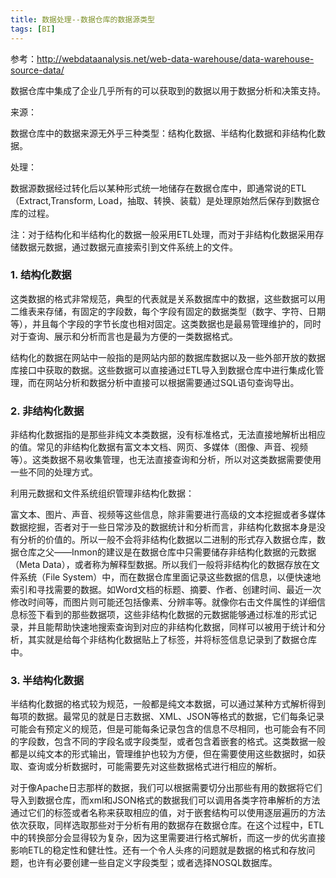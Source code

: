 ```yaml
---
title: 数据处理--数据仓库的数据源类型
tags: [BI]
---
```


参考：http://webdataanalysis.net/web-data-warehouse/data-warehouse-source-data/

数据仓库中集成了企业几乎所有的可以获取到的数据以用于数据分析和决策支持。

来源：

数据仓库中的数据来源无外乎三种类型：结构化数据、半结构化数据和非结构化数据。

处理：

数据源数据经过转化后以某种形式统一地储存在数据仓库中，即通常说的ETL（Extract,Transform, Load，抽取、转换、装载）是处理原始然后保存到数据仓库的过程。

注：对于结构化和半结构化的数据一般采用ETL处理，而对于非结构化数据采用存储数据元数据，通过数据元直接索引到文件系统上的文件。

### 1. 结构化数据

这类数据的格式非常规范，典型的代表就是关系数据库中的数据，这些数据可以用二维表来存储，有固定的字段数，每个字段有固定的数据类型（数字、字符、日期等），并且每个字段的字节长度也相对固定。这类数据也是最易管理维护的，同时对于查询、展示和分析而言也是最为方便的一类数据格式。

结构化的数据在网站中一般指的是网站内部的数据库数据以及一些外部开放的数据库接口中获取的数据。这些数据可以直接通过ETL导入到数据仓库中进行集成化管理，而在网站分析和数据分析中直接可以根据需要通过SQL语句查询导出。

### 2. 非结构化数据

非结构化数据指的是那些非纯文本类数据，没有标准格式，无法直接地解析出相应的值。常见的非结构化数据有富文本文档、网页、多媒体（图像、声音、视频等）。这类数据不易收集管理，也无法直接查询和分析，所以对这类数据需要使用一些不同的处理方式。

利用元数据和文件系统组织管理非结构化数据：

富文本、图片、声音、视频等这些信息，除非需要进行高级的文本挖掘或者多媒体数据挖掘，否者对于一些日常涉及的数据统计和分析而言，非结构化数据本身是没有分析的价值的。所以一般不会将非结构化数据以二进制的形式存入数据仓库，数据仓库之父——Inmon的建议是在数据仓库中只需要储存非结构化数据的元数据（Meta Data），或者称为解释型数据。所以我们一般将非结构化的数据存放在文件系统（File System）中，而在数据仓库里面记录这些数据的信息，以便快速地索引和寻找需要的数据。如Word文档的标题、摘要、作者、创建时间、最近一次修改时间等，而图片则可能还包括像素、分辨率等。就像你右击文件属性的详细信息标签下看到的那些数据项，这些非结构化数据的元数据能够通过标准的形式记录，并且能帮助快速地搜索查询到对应的非结构化数据，同样可以被用于统计和分析，其实就是给每个非结构化数据贴上了标签，并将标签信息记录到了数据仓库中。

### 3. 半结构化数据

半结构化数据的格式较为规范，一般都是纯文本数据，可以通过某种方式解析得到每项的数据。最常见的就是日志数据、XML、JSON等格式的数据，它们每条记录可能会有预定义的规范，但是可能每条记录包含的信息不尽相同，也可能会有不同的字段数，包含不同的字段名或字段类型，或者包含着嵌套的格式。这类数据一般都是以纯文本的形式输出，管理维护也较为方便，但在需要使用这些数据时，如获取、查询或分析数据时，可能需要先对这些数据格式进行相应的解析。

对于像Apache日志那样的数据，我们可以根据需要切分出那些有用的数据将它们导入到数据仓库，而xml和JSON格式的数据我们可以调用各类字符串解析的方法通过它们的标签或者名称来获取相应的值，对于嵌套结构可以使用逐层遍历的方法依次获取，同样选取那些对于分析有用的数据存在数据仓库。在这个过程中，ETL中的转换部分会显得较为复杂，因为这里需要进行格式解析，而这一步的优劣直接影响ETL的稳定性和健壮性。还有一个令人头疼的问题就是数据的格式和存放问题，也许有必要创建一些自定义字段类型；或者选择NOSQL数据库。